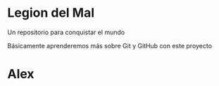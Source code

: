 # Legion del Mal
Un repositorio para conquistar el mundo

Básicamente aprenderemos más sobre Git y GitHub con este proyecto


# Alex